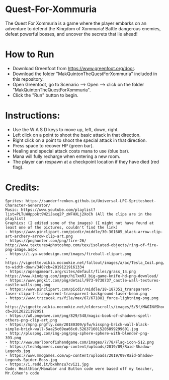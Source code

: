 # Quest-For-Xommuria
The Quest For Xommuria is a game where the player embarks on an adventure to defend the Kingdom of Xommuria! Battle dangerous enemies, defeat powerful bosses, and uncover the secrets that lie ahead!
# How to Run
  - Download Greenfoot from https://www.greenfoot.org/door.
  - Download the folder "MakQuintonTheQuestForXommuria" included in this repository.
  - Open Greenfoot, go to Scenario --> Open --> click on the folder "MakQuintonTheQuestForXommuria".
  - Click the "Run" button to begin.
# Instructions:
  - Use the W A S D keys to move up, left, down, right.
  - Left click on a point to shoot the basic attack in that direction.
  - Right click on a point to shoot the special attack in that direction.
  - Press space to recover HP (green bar).
  - Healing and special attack costs mana to use (blue bar).
  - Mana will fully recharge when entering a new room.
  - The player can respawn at a checkpoint location if they have died (red flag).
  
# Credits:
    Sprites: https://sanderfrenken.github.io/Universal-LPC-Spritesheet-Character-Generator/ 
    Music: https://www.youtube.com/playlist?list=PLTuWHppokt9W2iJaxq2P_zWFHXLj2XoCh (All the clips are in the playlist) 
    Graphics: (I edited some of the images) (I might not have found at least one of the pictures, couldn't find the link) 
    - https://www.pinclipart.com/picdir/middle/30-301605_black-arrow-clip-art-archery-arrow-clip-art.png 
    - https://pnghunter.com/png/fire-26/ http://www.textures4photoshop.com/tex/isolated-objects/ring-of-fire-png-image.aspx 
    - https://i.ya-webdesign.com/images/fireball-clipart.png 
    - https://vignette.wikia.nocookie.net/fallout/images/a/ac/Tesla_Coil.png/revision/latest/scale-to-width-down/340?cb=20191219161334       
    - https://opengameart.org/sites/default/files/grass_14.png https://www.kindpng.com/imgv/hiTxmRJ_big-game-knife-hd-png-download/ 
    - https://www.pngkit.com/png/detail/973-9730737_castle-wall-textures-castle-walls-png.png 
    - https://www.pinclipart.com/picdir/middle/18-187351_transparent-laser-clipart-transparent-transparent-background-laser-beam.png 
    - https://www.trzcacak.rs/file/max/67/671881_force-lightning-png.png 
    - https://vignette.wikia.nocookie.net/elderscrolls/images/5/5f/MAGINVShockSpellArt.png/revision/latest?cb=20120221192951 
    - https://w0.pngwave.com/png/829/548/magic-book-of-shadows-spell-others-png-clip-art.png 
    - https://mpng.pngfly.com/20180309/pfw/kisspng-brick-wall-black-simple-brick-wall-5aa25c69ea66c0.5263716015205899299601.jpg 
    - http://pluspng.com/img-png/png-sphere-sphere-with-blender-png-393.png 
    - http://www.marlborofishandgame.com/images/7/78/Flag-icon-512.png 
    - https://tech4gamers.com/wp-content/uploads/2019/09/Raid-Shadow-Legends.jpg 
    - https://www.mmogames.com/wp-content/uploads/2019/09/Raid-Shadow-Legends-Spider-Boss.jpg 
    - https://i.redd.it/bxnhnzu7cvi21.jpg 
    Code: Healthbar/Manabar and Button code were based off my teacher, Mr.Cohen's code
